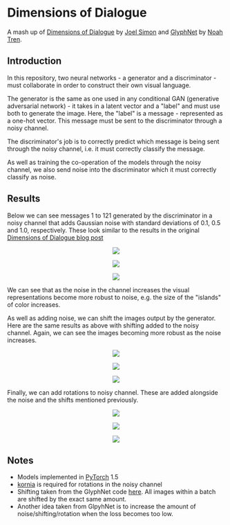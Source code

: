# Dimensions of Dialogue

A mash up of [Dimensions of Dialogue](https://www.joelsimon.net/dimensions-of-dialogue.html) by [Joel Simon](https://www.joelsimon.net/) and [GlyphNet](https://github.com/noahtren/GlyphNet) by [Noah Tren](https://noahtren.com/).

## Introduction

In this repository, two neural networks - a generator and a discriminator - must collaborate in order to construct their own visual language.

The generator is the same as one used in any conditional GAN (generative adversarial network) - it takes in a latent vector and a "label" and must use both to generate the image. Here, the "label" is a message - represented as a one-hot vector. This message must be sent to the discriminator through a noisy channel.

The discriminator's job is to correctly predict which message is being sent through the noisy channel, i.e. it must correctly classify the message.

As well as training the co-operation of the models through the noisy channel, we also send noise into the discriminator which it must correctly classify as noise.

## Results

Below we can see messages 1 to 121 generated by the discriminator in a noisy channel that adds Gaussian noise with standard deviations of 0.1, 0.5 and 1.0, respectively. These look similar to the results in the original [Dimensions of Dialogue blog post](https://www.joelsimon.net/dimensions-of-dialogue.html)

<p align="center">
 <img src="./assets/0.1-0-0.png">
</p>

<p align="center">
 <img src="./assets/0.5-0-0.png">
</p>

<p align="center">
 <img src="./assets/1.0-0-0.png">
</p>

We can see that as the noise in the channel increases the visual representations become more robust to noise, e.g. the size of the "islands" of color increases.

As well as adding noise, we can shift the images output by the generator. Here are the same results as above with shifting added to the noisy channel. Again, we can see the images becoming more robust as the noise increases.

<p align="center">
 <img src="./assets/0.1-0.1-0.png">
</p>

<p align="center">
 <img src="./assets/0.5-0.1-0.png">
</p>

<p align="center">
 <img src="./assets/1.0-0.1-0.png">
</p>

Finally, we can add rotations to noisy channel. These are added alongside the noise and the shifts mentioned previously.

<p align="center">
 <img src="./assets/0.1-0.1-10.png">
</p>

<p align="center">
 <img src="./assets/0.5-0.1-10.png">
</p>

<p align="center">
 <img src="./assets/1.0-0.1-10.png">
</p>

## Notes

- Models implemented in [PyTorch](https://pytorch.org) 1.5
- [kornia](https://github.com/kornia/kornia) is required for rotations in the noisy channel
- Shifting taken from the GlyphNet code [here](https://github.com/noahtren/GlyphNet/blob/master/glyphnet/noise.py#L85-L132). All images within a batch are shifted by the exact same amount.
- Another idea taken from GlpyhNet is to increase the amount of noise/shifting/rotation when the loss becomes too low.